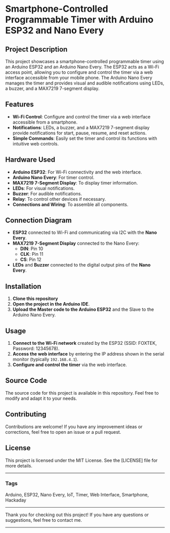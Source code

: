 # Smartphone-Controlled Programmable Timer with Arduino ESP32 and Nano Every

## Project Description
This project showcases a smartphone-controlled programmable timer using an Arduino ESP32 and an Arduino Nano Every. The ESP32 acts as a Wi-Fi access point, allowing you to configure and control the timer via a web interface accessible from your mobile phone. The Arduino Nano Every manages the timer and provides visual and audible notifications using LEDs, a buzzer, and a MAX7219 7-segment display.

## Features
- **Wi-Fi Control**: Configure and control the timer via a web interface accessible from a smartphone.
- **Notifications**: LEDs, a buzzer, and a MAX7219 7-segment display provide notifications for start, pause, resume, and reset actions.
- **Simple Commands**: Easily set the timer and control its functions with intuitive web controls.

## Hardware Used
- **Arduino ESP32**: For Wi-Fi connectivity and the web interface.
- **Arduino Nano Every**: For timer control.
- **MAX7219 7-Segment Display**: To display timer information.
- **LEDs**: For visual notifications.
- **Buzzer**: For audible notifications.
- **Relay**: To control other devices if necessary.
- **Connections and Wiring**: To assemble all components.

## Connection Diagram
- **ESP32** connected to Wi-Fi and communicating via I2C with the **Nano Every**.
- **MAX7219 7-Segment Display** connected to the Nano Every:
  - **DIN**: Pin 10
  - **CLK**: Pin 11
  - **CS**: Pin 12
- **LEDs** and **Buzzer** connected to the digital output pins of the **Nano Every**.

## Installation
1. **Clone this repository**
2. **Open the project in the Arduino IDE**.
3. **Upload the Master code to the Arduino ESP32** and the Slave to the Arduino Nano Every.

## Usage
1. **Connect to the Wi-Fi network** created by the ESP32 (SSID: FOXTEK, Password: 12345678).
2. **Access the web interface** by entering the IP address shown in the serial monitor (typically `192.168.4.1`).
3. **Configure and control the timer** via the web interface.

## Source Code
The source code for this project is available in this repository. Feel free to modify and adapt it to your needs.

## Contributing
Contributions are welcome! If you have any improvement ideas or corrections, feel free to open an issue or a pull request.

## License
This project is licensed under the MIT License. See the [LICENSE] file for more details.

---

### Tags
Arduino, ESP32, Nano Every, IoT, Timer, Web Interface, Smartphone, Hackaday

---

Thank you for checking out this project! If you have any questions or suggestions, feel free to contact me.

---

